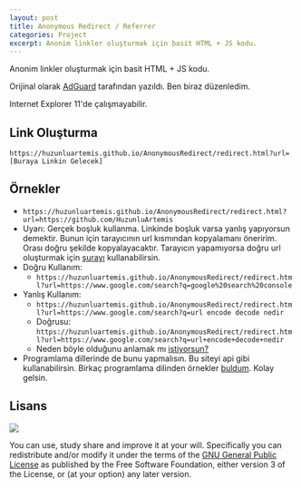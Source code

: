 ```yaml
---
layout: post
title: Anonymous Redirect / Referrer
categories: Project
excerpt: Anonim linkler oluşturmak için basit HTML + JS kodu.
---
```


Anonim linkler oluşturmak için basit HTML + JS kodu.

Orijinal olarak [AdGuard](https://github.com/HuzunluArtemis/AnonymousRedirect) tarafından yazıldı. Ben biraz düzenledim.

Internet Explorer 11'de çalışmayabilir.

## Link Oluşturma

`https://huzunluartemis.github.io/AnonymousRedirect/redirect.html?url=[Buraya Linkin Gelecek]`

## Örnekler

- `https://huzunluartemis.github.io/AnonymousRedirect/redirect.html?url=https://github.com/HuzunluArtemis`
- Uyarı: Gerçek boşluk kullanma. Linkinde boşluk varsa yanlış yapıyorsun demektir. Bunun için tarayıcının url kısmından kopyalamanı öneririm. Orası doğru şekilde kopyalayacaktır. Tarayıcın yapamıyorsa doğru url oluşturmak için [şurayı](https://www.urlencoder.org/) kullanabilirsin.
- Doğru Kullanım:
    - `https://huzunluartemis.github.io/AnonymousRedirect/redirect.html?url=https://www.google.com/search?q=google%20search%20console`
- Yanlış Kullanım:
    - `https://huzunluartemis.github.io/AnonymousRedirect/redirect.html?url=https://www.google.com/search?q=url encode decode nedir`
    - Doğrusu: `https://huzunluartemis.github.io/AnonymousRedirect/redirect.html?url=https://www.google.com/search?q=url+encode+decode+nedir`
    - Neden böyle olduğunu anlamak mı [istiyorsun?](https://huzunluartemis.github.io/AnonymousRedirect/redirect.html?url=https://www.google.com/search?q=url+encode+decode+nedir)
- Programlama dillerinde de bunu yapmalısın. Bu siteyi api gibi kullanabilirsin. Birkaç programlama dilinden örnekler [buldum](https://huzunluartemis.github.io/AnonymousRedirect/redirect.html?url=https://www.urlencoder.io/blog/). Kolay gelsin.

## Lisans

![](https://www.gnu.org/graphics/gplv3-127x51.png)

You can use, study share and improve it at your will. Specifically you can redistribute and/or modify it under the terms of the [GNU General Public License](https://www.gnu.org/licenses/gpl-3.0.html) as published by the Free Software Foundation, either version 3 of the License, or (at your option) any later version.